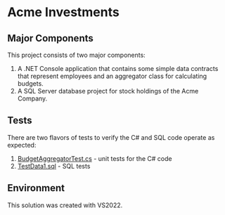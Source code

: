 # Acme Investments

## Major Components
This project consists of two major components:
1. A .NET Console application that contains some simple data contracts that represent employees and an aggregator class for calculating budgets.
2. A SQL Server database project for stock holdings of the Acme Company.

## Tests
There are two flavors of tests to verify the C# and SQL code operate as expected:
1. [BudgetAggregatorTest.cs](.\AcmeInvestments\AcmeInvestmentsTest\Business\BudgetAggregatorTest.cs) - unit tests for the C# code
2. [TestData1.sql](.\AcmeInvestments\AcmeInvestmentsDB\Stock\Tests\TestData1.sql) - SQL tests

## Environment
This solution was created with VS2022.  